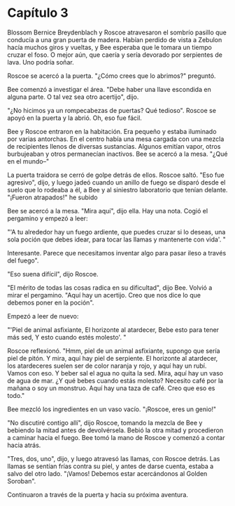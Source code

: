 # Capítulo 3

Blossom Bernice Breydenblach y Roscoe atravesaron el sombrío pasillo que conducía a una gran puerta de madera. 
Habían perdido de vista a Zebulon hacía muchos giros y vueltas, y Bee esperaba que le tomara un tiempo cruzar el foso. O mejor aún, que caería 
y sería devorado por serpientes de lava. 
Uno podría soñar.

Roscoe se acercó a la puerta. "¿Cómo crees que lo abrimos?" preguntó.

Bee comenzó a investigar el área. "Debe haber una llave escondida en alguna parte. O tal vez sea otro acertijo", dijo.

"¿No hicimos ya un rompecabezas de puertas? Qué tedioso". Roscoe se apoyó en la puerta y la abrió. Oh, eso fue fácil.

Bee y Roscoe entraron en la habitación. Era pequeño y estaba iluminado por varias antorchas. 
En el centro había una mesa cargada con una mezcla de recipientes llenos de diversas sustancias. 
Algunos emitían vapor, otros burbujeaban y otros permanecían inactivos. Bee se acercó a la mesa. "¿Qué en el mundo–"

La puerta traidora se cerró de golpe detrás de ellos. Roscoe saltó. "Eso fue agresivo", dijo, y luego jadeó cuando un anillo de fuego se disparó desde el suelo que lo rodeaba a él, a Bee y al siniestro laboratorio que tenían delante. "¡Fueron atrapados!" he subido

Bee se acercó a la mesa. "Mira aquí", dijo ella. Hay una nota. Cogió el pergamino y empezó a leer:

"'A tu alrededor hay un fuego ardiente, que puedes cruzar si lo deseas, una sola poción que debes idear, para tocar las llamas y mantenerte con vida'. "

Interesante. Parece que necesitamos inventar algo para pasar ileso a través del fuego".

"Eso suena difícil", dijo Roscoe.

"El mérito de todas las cosas radica en su dificultad", dijo Bee. Volvió a mirar el pergamino. "Aquí hay un acertijo. Creo que nos dice lo que debemos poner en la poción".

Empezó a leer de nuevo:

"'Piel de animal asfixiante, El horizonte al atardecer, Bebe esto para tener más sed, Y esto cuando estés molesto'. "

Roscoe reflexionó. "Hmm, piel de un animal asfixiante, supongo que sería piel de pitón. Y mira, aquí hay piel de serpiente. 
El horizonte al atardecer, los atardeceres suelen ser de color naranja y rojo, y aquí hay un rubí. Vamos con eso. Y beber sal el agua no quita la sed. Mira, aquí hay un vaso de agua de mar. ¿Y qué bebes cuando estás molesto? Necesito café por la mañana o soy un monstruo. Aquí hay una taza de café. Creo que eso es todo."

Bee mezcló los ingredientes en un vaso vacío. "¡Roscoe, eres un genio!"

"No discutiré contigo allí", dijo Roscoe, tomando la mezcla de Bee y bebiendo la mitad antes de devolvérsela. Bebió la otra mitad y procedieron a caminar hacia el fuego. Bee tomó la mano de Roscoe y comenzó a contar hacia atrás.

"Tres, dos, uno", dijo, y luego atravesó las llamas, con Roscoe detrás. Las llamas se sentían frías contra su piel, y antes de darse cuenta, estaba a salvo del otro lado. "¡Vamos! Debemos estar acercándonos al Golden Soroban".

Continuaron a través de la puerta y hacia su próxima aventura.
